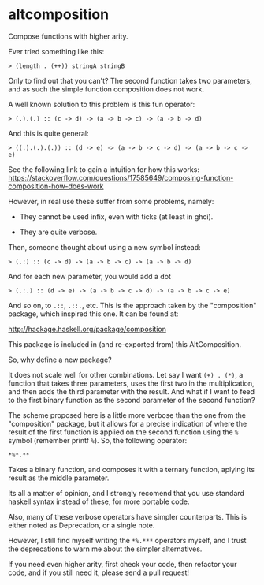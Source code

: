 altcomposition
==============

Compose functions with higher arity.

Ever tried something like this:

```> (length . (++)) stringA stringB```

Only to find out that you can't? The second function takes two parameters,
and as such the simple function composition does not work.

A well known solution to this problem is this fun operator:

```> (.).(.) :: (c -> d) -> (a -> b -> c) -> (a -> b -> d)```

And this is quite general:

```> ((.).(.).(.)) :: (d -> e) -> (a -> b -> c -> d) -> (a -> b -> c -> e)```

See the following link to gain a intuition for how this works:
https://stackoverflow.com/questions/17585649/composing-function-composition-how-does-work

However, in real use these suffer from some problems, namely:

  * They cannot be used infix, even with ticks (at least in ghci).

  * They are quite verbose.

Then, someone thought about using a new symbol instead:

```> (.:) :: (c -> d) -> (a -> b -> c) -> (a -> b -> d)```

And for each new parameter, you would add a dot

```> (.:.) :: (d -> e) -> (a -> b -> c -> d) -> (a -> b -> c -> e)```

And so on, to ```.::```, ```.::.```, etc. This is the approach taken by
the "composition" package, which inspired this one. It can be found at:

<http://hackage.haskell.org/package/composition>

This package is included in (and re-exported from) this AltComposition.

So, why define a new package?

It does not scale well for other combinations. Let say I want ```(+) . (*)```,
a function that takes three parameters, uses the first two in the multiplication,
and then adds the third parameter with the result.
And what if I want to feed to the first binary function as the second parameter of
the second function?

The scheme proposed here is a little more verbose than the one from the
"composition" package, but it allows for a precise indication of where the
result of the first function is applied on the second function using the
```%``` symbol (remember printf ```%```). So, the following operator:

```*%*.**```

Takes a binary function, and composes it with a ternary function,
aplying its result as the middle parameter.

Its all a matter of opinion, and I strongly recomend that you use standard
haskell syntax instead of these, for more portable code.

Also, many of these verbose operators have simpler counterparts.
This is either noted as Deprecation, or a single note.

However, I still find myself writing the ```*%.***``` operators myself, and I trust
the deprecations to warn me about the simpler alternatives.

If you need even higher arity, first check your code, then refactor your code,
and if you still need it, please send a pull request!

